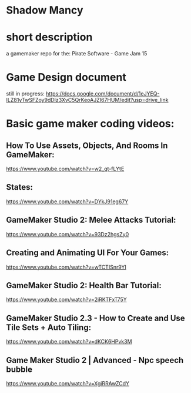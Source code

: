 # Shadow Mancy
# short description
a gamemaker repo for the: 
Pirate Software - Game Jam 15

# Game Design document
still in progress:
https://docs.google.com/document/d/1eJYEQ-ILZ81yTwSFZoy9dDIz3XvC5QrKeoAJZI67HUM/edit?usp=drive_link

# Basic game maker coding videos:
## How To Use Assets, Objects, And Rooms In GameMaker:
https://www.youtube.com/watch?v=w2_qt-fLYtE

## States:
https://www.youtube.com/watch?v=DYkJ91eg67Y

## GameMaker Studio 2: Melee Attacks Tutorial:
https://www.youtube.com/watch?v=93Dz2hgsZy0

## Creating and Animating UI For Your Games:
https://www.youtube.com/watch?v=wTCTISnr9YI

## GameMaker Studio 2: Health Bar Tutorial:
https://www.youtube.com/watch?v=2iRKTFxT75Y

## GameMaker Studio 2.3 - How to Create and Use Tile Sets + Auto Tiling:
https://www.youtube.com/watch?v=dKCK6HPvk3M

## Game Maker Studio 2 | Advanced - Npc speech bubble
https://www.youtube.com/watch?v=XgiRRAwZCdY